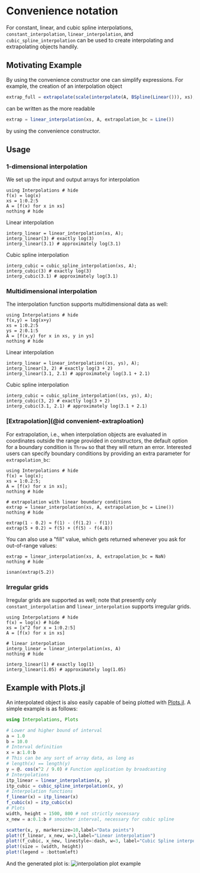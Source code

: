 
# Convenience notation

For constant, linear, and cubic spline interpolations, `constant_interpolation`,
`linear_interpolation`, and `cubic_spline_interpolation` can be used to create
interpolating and extrapolating objects handily.

## Motivating Example
By using the convenience constructor one can simplify expressions. For example,
the creation of an interpolation object
```julia
extrap_full = extrapolate(scale(interpolate(A, BSpline(Linear())), xs), Line())
```
can be written as the more readable
```julia
extrap = linear_interpolation(xs, A, extrapolation_bc = Line())
```
 by using the convenience constructor.

## Usage
### 1-dimensional interpolation
We set up the input and output arrays for interpolation
```@example 1dinterp
using Interpolations # hide
f(x) = log(x)
xs = 1:0.2:5
A = [f(x) for x in xs]
nothing # hide
```
Linear interpolation
```@repl 1dinterp
interp_linear = linear_interpolation(xs, A);
interp_linear(3) # exactly log(3)
interp_linear(3.1) # approximately log(3.1)
```
Cubic spline interpolation
```@repl 1dinterp
interp_cubic = cubic_spline_interpolation(xs, A);
interp_cubic(3) # exactly log(3)
interp_cubic(3.1) # approximately log(3.1)
```
### Multidimensional interpolation
The interpolation function supports multidimensional data as well:
```@example ndinterp
using Interpolations # hide
f(x,y) = log(x+y)
xs = 1:0.2:5
ys = 2:0.1:5
A = [f(x,y) for x in xs, y in ys]
nothing # hide
```
Linear interpolation
```@repl ndinterp
interp_linear = linear_interpolation((xs, ys), A);
interp_linear(3, 2) # exactly log(3 + 2)
interp_linear(3.1, 2.1) # approximately log(3.1 + 2.1)
```
Cubic spline interpolation
```@repl ndinterp
interp_cubic = cubic_spline_interpolation((xs, ys), A);
interp_cubic(3, 2) # exactly log(3 + 2)
interp_cubic(3.1, 2.1) # approximately log(3.1 + 2.1)
```

### [Extrapolation](@id convenient-extraploation)
For extrapolation, i.e., when interpolation objects are evaluated in coordinates
outside the range provided in constructors, the default option for a boundary
condition is `Throw` so that they will return an error.
Interested users can specify boundary conditions by providing an extra parameter
for `extrapolation_bc`:
```@example extrapolation
using Interpolations # hide
f(x) = log(x);
xs = 1:0.2:5;
A = [f(x) for x in xs];
nothing # hide
```

```@example extrapolation
# extrapolation with linear boundary conditions
extrap = linear_interpolation(xs, A, extrapolation_bc = Line())
nothing # hide
```
```@repl extrapolation
extrap(1 - 0.2) ≈ f(1) - (f(1.2) - f(1))
extrap(5 + 0.2) ≈ f(5) + (f(5) - f(4.8))
```
You can also use a "fill" value, which gets returned whenever you ask for
out-of-range values:

```@example extrapolation
extrap = linear_interpolation(xs, A, extrapolation_bc = NaN)
nothing # hide
```
```@repl extrapolation
isnan(extrap(5.2))
```

### Irregular grids
Irregular grids are supported as well; note that presently only
`constant_interpolation` and `linear_interpolation` supports irregular grids.
```@example irregular
using Interpolations # hide
f(x) = log(x) # hide
xs = [x^2 for x = 1:0.2:5]
A = [f(x) for x in xs]

# linear interpolation
interp_linear = linear_interpolation(xs, A)
nothing # hide
```
```@repl irregular
interp_linear(1) # exactly log(1)
interp_linear(1.05) # approximately log(1.05)
```

## Example with Plots.jl

An interpolated object is also easily capable of being plotted with
[Plots.jl](https://github.com/JuliaPlots/Plots.jl). A simple example is as
follows:

```julia
using Interpolations, Plots

# Lower and higher bound of interval
a = 1.0
b = 10.0
# Interval definition
x = a:1.0:b
# This can be any sort of array data, as long as
# length(x) == length(y)
y = @. cos(x^2 / 9.0) # Function application by broadcasting
# Interpolations
itp_linear = linear_interpolation(x, y)
itp_cubic = cubic_spline_interpolation(x, y)
# Interpolation functions
f_linear(x) = itp_linear(x)
f_cubic(x) = itp_cubic(x)
# Plots
width, height = 1500, 800 # not strictly necessary
x_new = a:0.1:b # smoother interval, necessary for cubic spline

scatter(x, y, markersize=10,label="Data points")
plot!(f_linear, x_new, w=3,label="Linear interpolation")
plot!(f_cubic, x_new, linestyle=:dash, w=3, label="Cubic Spline interpolation")
plot!(size = (width, height))
plot!(legend = :bottomleft)
```

And the generated plot is:
![interpolation plot example](assets/plotsjl_interpolation_example.png)
